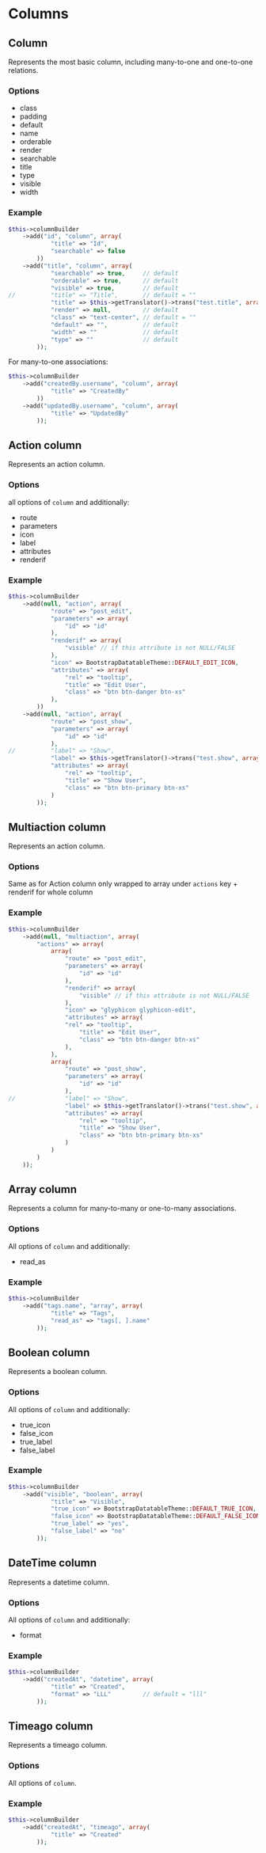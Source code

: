 # Columns

## Column

Represents the most basic column, including many-to-one and one-to-one relations.

### Options

- class
- padding
- default
- name
- orderable
- render
- searchable
- title
- type
- visible
- width

### Example

``` php
$this->columnBuilder
    ->add("id", "column", array(
            "title" => "Id",
            "searchable" => false
        ))
    ->add("title", "column", array(
            "searchable" => true,     // default
            "orderable" => true,      // default
            "visible" => true,        // default
//          "title" => "Title",       // default = ""
            "title" => $this->getTranslator()->trans("test.title", array(), "msg"),
            "render" => null,         // default
            "class" => "text-center", // default = ""
            "default" => "",          // default
            "width" => ""             // default
            "type" => ""              // default
        ));
```

For many-to-one associations:

``` php
$this->columnBuilder
    ->add("createdBy.username", "column", array(
            "title" => "CreatedBy"
        ))
    ->add("updatedBy.username", "column", array(
            "title" => "UpdatedBy"
        ));
```

## Action column

Represents an action column.

### Options

all options of `column` and additionally:

- route
- parameters
- icon
- label
- attributes
- renderif

### Example

``` php
$this->columnBuilder
    ->add(null, "action", array(
            "route" => "post_edit",
            "parameters" => array(
                "id" => "id"
            ),
            "renderif" => array(
                "visible" // if this attribute is not NULL/FALSE
            ),
            "icon" => BootstrapDatatableTheme::DEFAULT_EDIT_ICON,
            "attributes" => array(
                "rel" => "tooltip",
                "title" => "Edit User",
                "class" => "btn btn-danger btn-xs"
            ),
        ))
    ->add(null, "action", array(
            "route" => "post_show",
            "parameters" => array(
                "id" => "id"
            ),
//          "label" => "Show",
            "label" => $this->getTranslator()->trans("test.show", array(), "msg"),
            "attributes" => array(
                "rel" => "tooltip",
                "title" => "Show User",
                "class" => "btn btn-primary btn-xs"
            )
        ));
```

## Multiaction column

Represents an action column.

### Options

Same as for Action column only wrapped to array under `actions` key + renderif for whole column

### Example

``` php
$this->columnBuilder
    ->add(null, "multiaction", array(
		"actions" => array(
			array(
            	"route" => "post_edit",
            	"parameters" => array(
                	"id" => "id"
            	),
            	"renderif" => array(
                	"visible" // if this attribute is not NULL/FALSE
            	),
            	"icon" => "glyphicon glyphicon-edit",
            	"attributes" => array(
               	"rel" => "tooltip",
                	"title" => "Edit User",
                	"class" => "btn btn-danger btn-xs"
            	),
        	), 
			array(
            	"route" => "post_show",
            	"parameters" => array(
                	"id" => "id"
            	),
//          	"label" => "Show",
            	"label" => $this->getTranslator()->trans("test.show", array(), "msg"),
            	"attributes" => array(
                	"rel" => "tooltip",
                	"title" => "Show User",
                	"class" => "btn btn-primary btn-xs"
            	)
        	)
		)
	));
```

## Array column

Represents a column for many-to-many or one-to-many associations.

### Options

All options of `column` and additionally:

- read_as

### Example

``` php
$this->columnBuilder
    ->add("tags.name", "array", array(
            "title" => "Tags",
            "read_as" => "tags[, ].name"
        ));
```

## Boolean column

Represents a boolean column.

### Options

All options of `column` and additionally:

- true_icon
- false_icon
- true_label
- false_label

### Example

``` php
$this->columnBuilder
    ->add("visible", "boolean", array(
            "title" => "Visible",
            "true_icon" => BootstrapDatatableTheme::DEFAULT_TRUE_ICON,
            "false_icon" => BootstrapDatatableTheme::DEFAULT_FALSE_ICON,
            "true_label" => "yes",
            "false_label" => "no"
        ));
```

## DateTime column

Represents a datetime column.

### Options

All options of `column` and additionally:

- format

### Example

``` php
$this->columnBuilder
    ->add("createdAt", "datetime", array(
            "title" => "Created",
            "format" => "LLL"         // default = "lll"
        ));
```

## Timeago column

Represents a timeago column.

### Options

All options of `column`.

### Example

``` php
$this->columnBuilder
    ->add("createdAt", "timeago", array(
            "title" => "Created"
        ));
```